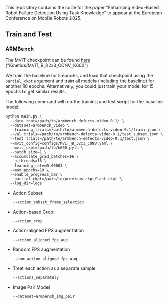 This repository contains the code for the paper "Enhancing Video-Based Robot Failure Detection Using Task Knowledge" to appear at the European Conference on Mobile Robots 2025.

## Train and Test
### ARMBench

The MViT checkpoint can be found [here](https://github.com/facebookresearch/SlowFast/blob/main/MODEL_ZOO.md) ("Kinetics/MVIT_B_32x3_CONV_K600")

We train the baseline for 5 epochs, and load that checkpoint using the `partial_ckpt` argument and train all models (including the baseline) for another 10 epochs. Alternatively, you could just train your model for 15 epochs to get similar results.

The following command will run the training and test script for the baseline model:
```
python main.py \
  --data_root=/path/to/armbench-defects-video-0.1/ \
  --dataset=armbench_video \
  --training_trials=/path/to/armbench-defects-video-0.1/train.json \
  --val_trials=/path/to/armbench-defects-video-0.1/test_subset.json \
  --test_trials=/path/to/armbench-defects-video-0.1/test.json \
  --mvit_config=configs/MVIT_B_32x3_CONV.yaml \
  --mvit_ckpt=/path/to/k600.pyth \
  --batch_size=1 \
  --accumulate_grad_batches=16 \
  --n_threads=16 \
  --learning_rate=0.00003 \
  --max_epochs=10 \
  --enable_progress_bar \
  --partial_ckpt=/path/to/previous_ckpt/last.ckpt \
  --log_dir=logs

```

* Action Subset:
    ```
    --action_subset_frame_selection
    ```

* Action-based Crop:
    ```
    --action_crop
    ```
* Action-aligned FPS augmentation
    ```
    --action_aligned_fps_aug
    ```
* Random FPS augmentation
    ```
    --non_action_aligned_fps_aug
    ```
* Treat each action as a separate sample
    ```
    --actions_separately
    ```
* Image Pair Model
    ```
    --dataset=armbench_img_pair
    ```
